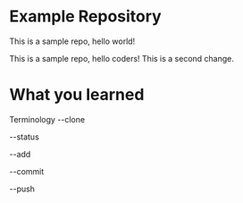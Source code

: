 # Example Repository
This is a sample repo, hello world!

This is a sample repo, hello coders!
This is a second change.

# What you learned
Terminology
--clone

--status

--add

--commit

--push

